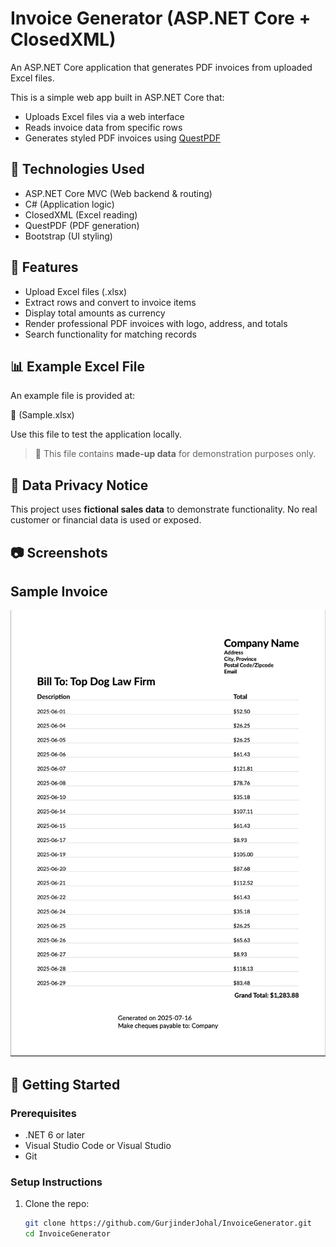 # Invoice Generator (ASP.NET Core + ClosedXML)


An ASP.NET Core application that generates PDF invoices from uploaded Excel files.

This is a simple web app built in ASP.NET Core that:
- Uploads Excel files via a web interface
- Reads invoice data from specific rows
- Generates styled PDF invoices using [QuestPDF](https://www.questpdf.com/)

## 🔧 Technologies Used

- ASP.NET Core MVC (Web backend & routing)
- C# (Application logic)
- ClosedXML (Excel reading)
- QuestPDF (PDF generation)
- Bootstrap (UI styling)

## 🧪 Features

- Upload Excel files (.xlsx)
- Extract rows and convert to invoice items
- Display total amounts as currency
- Render professional PDF invoices with logo, address, and totals
- Search functionality for matching records

## 📊 Example Excel File

An example file is provided at:

📄 (Sample.xlsx)

Use this file to test the application locally.

> 📝 This file contains **made-up data** for demonstration purposes only.

## 🔐 Data Privacy Notice

This project uses **fictional sales data** to demonstrate functionality. No real customer or financial data is used or exposed.

## 📷 Screenshots

## Sample Invoice
![Invoice Screenshot](Invoice.png)

## 🚀 Getting Started

### Prerequisites
- .NET 6 or later
- Visual Studio Code or Visual Studio
- Git

### Setup Instructions

1. Clone the repo:
   ```bash
   git clone https://github.com/GurjinderJohal/InvoiceGenerator.git
   cd InvoiceGenerator
